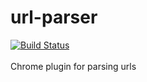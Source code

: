 # url-parser
[![Build Status](https://travis-ci.org/nvignola/url-parser.svg?branch=master)](https://travis-ci.org/nvignola/url-parser)
<br><br>
Chrome plugin for parsing urls
